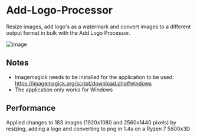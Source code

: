 # Add-Logo-Processor
Resize images, add logo's as a watermark and convert images to a different output format in bulk with the Add Logo Processor.

![image](https://github.com/user-attachments/assets/541fbd97-1568-4a9b-a943-77f4e2f884f7)

## Notes
- Imagemagick needs to be installed for the application to be used: https://imagemagick.org/script/download.php#windows
- The application only works for Windows

## Performance
Applied changes to 183 images (1920x1080 and 2560x1440 pixels) by resizing, adding a logo and converting to png in 1.4s on a Ryzen 7 5800x3D
